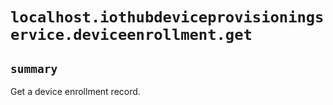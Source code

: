 # `localhost.iothubdeviceprovisioningservice.deviceenrollment.get`

## `summary`
Get a device enrollment record.


